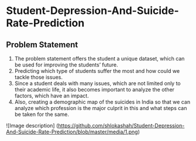 # Student-Depression-And-Suicide-Rate-Prediction
## Problem Statement

1) The problem statement offers the student a unique dataset, which can be
used for improving the students’ future.
2) Predicting which type of students suffer the most and how could we
tackle those issues.
3) Since a student deals with many issues, which are not limited only to
their academic life, it also becomes important to analyze the other
factors, which have an impact.
4) Also, creating a demographic map of the suicides in India so that we can
analyze which profession is the major culprit in this and what steps can
be taken for the same.

![Image description] (https://github.com/shlokashah/Student-Depression-And-Suicide-Rate-Prediction/blob/master/media/1.png)
